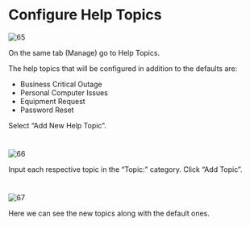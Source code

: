 # Configure Help Topics

![65](https://github.com/melisa-er/Configure-Help-Topics/assets/157723219/631b0185-8efb-43de-914d-94df2617eed4)

On the same tab (Manage) go to Help Topics. 

The help topics that will be configured in addition to the defaults are:
- Business Critical Outage
- Personal Computer Issues
- Equipment Request
- Password Reset

Select “Add New Help Topic”.

#
![66](https://github.com/melisa-er/Configure-Help-Topics/assets/157723219/1f33c687-6017-4244-a24e-88ba350a98a5)

Input each respective topic in the “Topic:” category. Click “Add Topic”.

#
![67](https://github.com/melisa-er/Configure-Help-Topics/assets/157723219/057e0cd4-3711-4751-b2f3-fc16648dee5f)

Here we can see the new topics along with the default ones.
